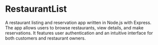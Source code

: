 # RestaurantList

A restaurant listing and reservation app written in Node.js with Express.\
The app allows users to browse restaurants, view details, and make reservations. It features user authentication and an intuitive interface for both customers and restaurant owners.